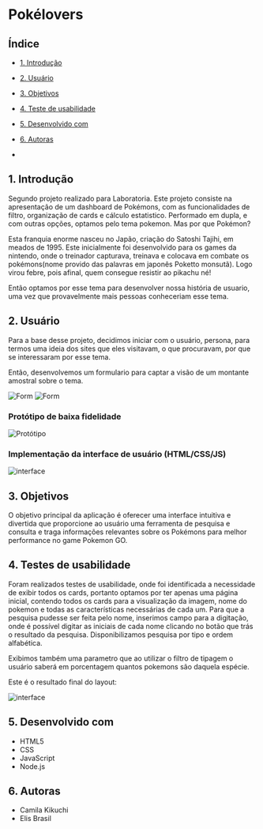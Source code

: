 # Pokélovers

## Índice

* [1. Introdução](#1-Introdução)
* [2. Usuário](#2-Usuário)
* [3. Objetivos](#3-objetivos)
* [4. Teste de usabilidade](#4-teste-de-usabilidade)
* [5. Desenvolvido com](#5-desenvolvido-com)
* [6. Autoras](#6-autoras)

*

## 1. Introdução

Segundo projeto realizado para Laboratoria. Este projeto consiste na apresentação de um dashboard de Pokémons, com as funcionalidades
de filtro, organização de cards e cálculo estatistico. Performado em dupla, e com outras opções, optamos pelo tema pokemon. Mas por que Pokémon?

Esta franquia enorme nasceu no Japão, criação do Satoshi Tajihi, em meados de 1995. Este
inicialmente foi desenvolvido para os games da nintendo, onde o treinador capturava, treinava e colocava em combate os pokémons(nome provido das palavras em japonês Poketto monsutã). Logo virou febre, pois afinal, quem consegue resistir ao pikachu né! 

Então optamos por esse tema para desenvolver nossa história de usuario, uma vez que provavelmente mais pessoas conheceriam esse tema.

## 2. Usuário

Para a base desse projeto, decidimos iniciar com o usuário, persona, para termos uma ideia dos sites que eles visitavam, o que procuravam, por que se interessaram por esse tema.

Então, desenvolvemos um formulario para captar a visão de um montante amostral sobre o tema.

![Form](projetos/SAP005-DATA-LOVERS/img/imgForm.png)
![Form](projetos/SAP005-DATA-LOVERS/img/imgForm2.png)

### Protótipo de baixa fidelidade

![Protótipo](projetos/SAP005-DATA-LOVERS/img/prototipo.png)

### Implementação da interface de usuário (HTML/CSS/JS)

![interface](projetos/SAP005-DATA-LOVERS/img/interface.png)

## 3. Objetivos 

O objetivo principal da aplicação é oferecer uma interface intuitiva e divertida que proporcione ao usuário uma ferramenta de pesquisa e consulta e traga informações relevantes sobre os Pokémons para melhor performance no game Pokemon GO.


## 4. Testes de usabilidade

Foram realizados testes de usabilidade, onde foi identificada a necessidade de exibir todos os cards, portanto optamos por ter apenas uma página inicial, contendo todos os cards para a visualização da imagem, nome do pokemon e todas as características necessárias de cada um.
Para que a pesquisa pudesse ser feita pelo nome, inserimos campo para a digitação, onde é possível digitar as iniciais de cada nome clicando no botão que trás o resultado da pesquisa. Disponibilizamos pesquisa por tipo e ordem alfabética.

Exibimos também uma parametro que ao utilizar o filtro de tipagem o usuário saberá em porcentagem quantos pokemons são daquela espécie.

Este é o resultado final do layout:

![interface](projetos/SAP005-DATA-LOVERS/img/interface.png)

## 5. Desenvolvido com

  * HTML5
  * CSS
  * JavaScript
  * Node.js

## 6. Autoras

  * Camila Kikuchi
  * Elis Brasil